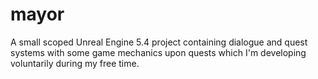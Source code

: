 # mayor
A small scoped Unreal Engine 5.4 project containing dialogue and quest systems with some game mechanics upon quests which I'm developing voluntarily during my free time.

